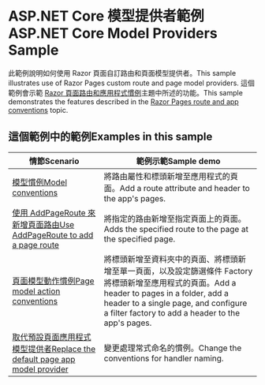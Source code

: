 # <a name="aspnet-core-model-providers-sample"></a><span data-ttu-id="3d06c-101">ASP.NET Core 模型提供者範例</span><span class="sxs-lookup"><span data-stu-id="3d06c-101">ASP.NET Core Model Providers Sample</span></span>

<span data-ttu-id="3d06c-102">此範例說明如何使用 Razor 頁面自訂路由和頁面模型提供者。</span><span class="sxs-lookup"><span data-stu-id="3d06c-102">This sample illustrates use of Razor Pages custom route and page model providers.</span></span> <span data-ttu-id="3d06c-103">這個範例會示範 [Razor 頁面路由和應用程式慣例](https://docs.microsoft.com/aspnet/core/razor-pages/razor-pages-convention-features)主題中所述的功能。</span><span class="sxs-lookup"><span data-stu-id="3d06c-103">This sample demonstrates the features described in the [Razor Pages route and app conventions](https://docs.microsoft.com/aspnet/core/razor-pages/razor-pages-convention-features) topic.</span></span>

## <a name="examples-in-this-sample"></a><span data-ttu-id="3d06c-104">這個範例中的範例</span><span class="sxs-lookup"><span data-stu-id="3d06c-104">Examples in this sample</span></span>

| <span data-ttu-id="3d06c-105">情節</span><span class="sxs-lookup"><span data-stu-id="3d06c-105">Scenario</span></span> | <span data-ttu-id="3d06c-106">範例示範</span><span class="sxs-lookup"><span data-stu-id="3d06c-106">Sample demo</span></span> |
| -------- | ----------- |
| [<span data-ttu-id="3d06c-107">模型慣例</span><span class="sxs-lookup"><span data-stu-id="3d06c-107">Model conventions</span></span>](https://docs.microsoft.com/aspnet/core/razor-pages/razor-pages-conventions#model-conventions) | <span data-ttu-id="3d06c-108">將路由屬性和標頭新增至應用程式的頁面。</span><span class="sxs-lookup"><span data-stu-id="3d06c-108">Add a route attribute and header to the app's pages.</span></span> |
| [<span data-ttu-id="3d06c-109">使用 AddPageRoute 來新增頁面路由</span><span class="sxs-lookup"><span data-stu-id="3d06c-109">Use AddPageRoute to add a page route</span></span>](https://docs.microsoft.com/aspnet/core/razor-pages/razor-pages-conventions#configure-a-page-route) | <span data-ttu-id="3d06c-110">將指定的路由新增至指定頁面上的頁面。</span><span class="sxs-lookup"><span data-stu-id="3d06c-110">Adds the specified route to the page at the specified page.</span></span> |
| [<span data-ttu-id="3d06c-111">頁面模型動作慣例</span><span class="sxs-lookup"><span data-stu-id="3d06c-111">Page model action conventions</span></span>](https://docs.microsoft.com/aspnet/core/razor-pages/razor-pages-conventions#page-model-action-conventions) | <span data-ttu-id="3d06c-112">將標頭新增至資料夾中的頁面、將標頭新增至單一頁面，以及設定篩選條件 Factory 將標頭新增至應用程式的頁面。</span><span class="sxs-lookup"><span data-stu-id="3d06c-112">Add a header to pages in a folder, add a header to a single page, and configure a filter factory to add a header to the app's pages.</span></span> |
| [<span data-ttu-id="3d06c-113">取代預設頁面應用程式模型提供者</span><span class="sxs-lookup"><span data-stu-id="3d06c-113">Replace the default page app model provider</span></span>](https://docs.microsoft.com/aspnet/core/razor-pages/razor-pages-conventions#replace-the-default-page-app-model-provider) | <span data-ttu-id="3d06c-114">變更處理常式命名的慣例。</span><span class="sxs-lookup"><span data-stu-id="3d06c-114">Change the conventions for handler naming.</span></span> |
